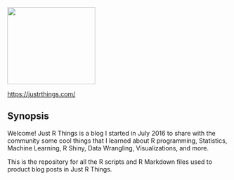 
<img src="https://github.com/rjsaito/Just-R-Things/blob/master/justrthings_logo.png" width="200" height="175" />

https://justrthings.com/

## Synopsis

Welcome! Just R Things is a blog I started in July 2016 to share with the community some cool things that I learned about R programming, Statistics, Machine Learning, R Shiny, Data Wrangling, Visualizations, and more.

This is the repository for all the R scripts and R Markdown files used to product blog posts in Just R Things.


